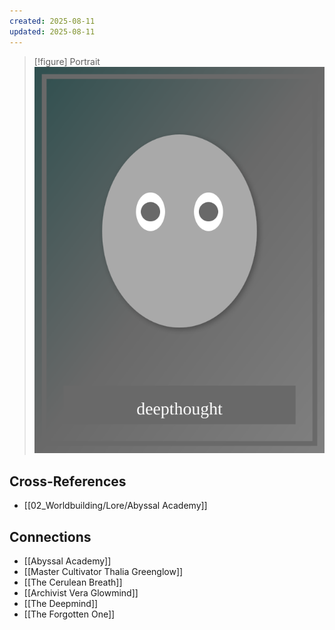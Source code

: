 ```yaml
---
created: 2025-08-11
updated: 2025-08-11
---
```


> [!figure] Portrait
![](04_Resources/Assets/Portraits/portrait-npc-sage-lysander-deepthought-sage-lysander-deepthought.svg)




## Cross-References

- [[02_Worldbuilding/Lore/Abyssal Academy]]


## Connections

- [[Abyssal Academy]]
- [[Master Cultivator Thalia Greenglow]]
- [[The Cerulean Breath]]
- [[Archivist Vera Glowmind]]
- [[The Deepmind]]
- [[The Forgotten One]]
